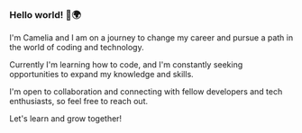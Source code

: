 ### Hello world! 👋🌍

I'm Camelia and I am on a journey to change my career and pursue a path in the world of coding and technology. 

Currently I'm learning how to code, and I'm constantly seeking opportunities to expand my knowledge and skills.

I'm open to collaboration and connecting with fellow developers and tech enthusiasts, so feel free to reach out.

Let's learn and grow together!

